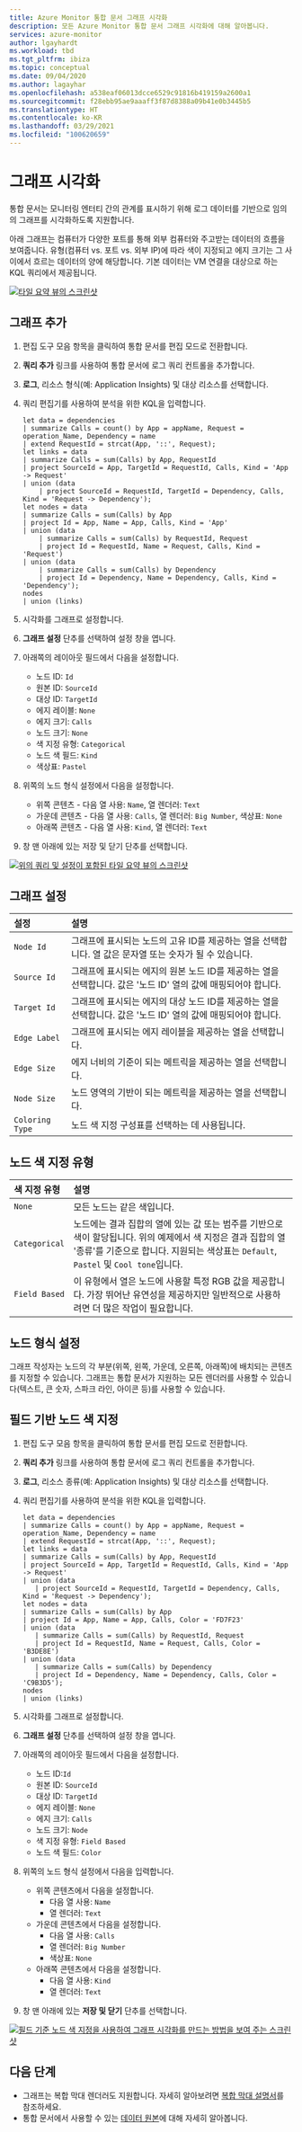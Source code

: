 ```yaml
---
title: Azure Monitor 통합 문서 그래프 시각화
description: 모든 Azure Monitor 통합 문서 그래프 시각화에 대해 알아봅니다.
services: azure-monitor
author: lgayhardt
ms.workload: tbd
ms.tgt_pltfrm: ibiza
ms.topic: conceptual
ms.date: 09/04/2020
ms.author: lagayhar
ms.openlocfilehash: a538eaf06013dcce6529c91816b419159a2600a1
ms.sourcegitcommit: f28ebb95ae9aaaff3f87d8388a09b41e0b3445b5
ms.translationtype: HT
ms.contentlocale: ko-KR
ms.lasthandoff: 03/29/2021
ms.locfileid: "100620659"
---
```

# <a name="graph-visualizations"></a>그래프 시각화

통합 문서는 모니터링 엔터티 간의 관계를 표시하기 위해 로그 데이터를 기반으로 임의의 그래프를 시각화하도록 지원합니다.

아래 그래프는 컴퓨터가 다양한 포트를 통해 외부 컴퓨터와 주고받는 데이터의 흐름을 보여줍니다. 유형(컴퓨터 vs. 포트 vs. 외부 IP)에 따라 색이 지정되고 에지 크기는 그 사이에서 흐르는 데이터의 양에 해당합니다. 기본 데이터는 VM 연결을 대상으로 하는 KQL 쿼리에서 제공됩니다.

[![타일 요약 뷰의 스크린샷](./media/workbooks-graph-visualizations/graph.png)](./media/workbooks-graph-visualizations/graph.png#lightbox)

## <a name="adding-a-graph"></a>그래프 추가
1. 편집 도구 모음 항목을 클릭하여 통합 문서를 편집 모드로 전환합니다.
2. **쿼리 추가** 링크를 사용하여 통합 문서에 로그 쿼리 컨트롤을 추가합니다.
3. **로그**, 리소스 형식(예: Application Insights) 및 대상 리소스를 선택합니다.
4. 쿼리 편집기를 사용하여 분석을 위한 KQL을 입력합니다.

    ```kusto
    let data = dependencies
    | summarize Calls = count() by App = appName, Request = operation_Name, Dependency = name
    | extend RequestId = strcat(App, '::', Request);
    let links = data
    | summarize Calls = sum(Calls) by App, RequestId
    | project SourceId = App, TargetId = RequestId, Calls, Kind = 'App -> Request'
    | union (data
        | project SourceId = RequestId, TargetId = Dependency, Calls, Kind = 'Request -> Dependency');
    let nodes = data
    | summarize Calls = sum(Calls) by App
    | project Id = App, Name = App, Calls, Kind = 'App'
    | union (data
        | summarize Calls = sum(Calls) by RequestId, Request
        | project Id = RequestId, Name = Request, Calls, Kind = 'Request')
    | union (data
        | summarize Calls = sum(Calls) by Dependency
        | project Id = Dependency, Name = Dependency, Calls, Kind = 'Dependency');
    nodes
    | union (links)
    ```

5. 시각화를 그래프로 설정합니다.
6. **그래프 설정** 단추를 선택하여 설정 창을 엽니다.
7. 아래쪽의 레이아웃 필드에서 다음을 설정합니다.
    * 노드 ID: `Id`
    * 원본 ID: `SourceId`
    * 대상 ID: `TargetId`
    * 에지 레이블: `None`
    * 에지 크기: `Calls`
    * 노드 크기: `None`
    * 색 지정 유형: `Categorical`
    * 노드 색 필드: `Kind`
    * 색상표: `Pastel`
8. 위쪽의 노드 형식 설정에서 다음을 설정합니다.
    * 위쪽 콘텐츠 - 다음 열 사용: `Name`, 열 렌더러: `Text`
    * 가운데 콘텐츠 - 다음 열 사용: `Calls`, 열 렌더러: `Big Number`, 색상표: `None`
    * 아래쪽 콘텐츠 - 다음 열 사용: `Kind`, 열 렌더러: `Text`
9. 창 맨 아래에 있는 저장 및 닫기 단추를 선택합니다.

[![위의 쿼리 및 설정이 포함된 타일 요약 뷰의 스크린샷](./media/workbooks-graph-visualizations/graph-settings.png)](./media/workbooks-graph-visualizations/graph-settings.png#lightbox)

## <a name="graph-settings"></a>그래프 설정

| 설정         | 설명                                                                                                        |
|:----------------|:-------------------------------------------------------------------------------------------------------------------|
| `Node Id`       | 그래프에 표시되는 노드의 고유 ID를 제공하는 열을 선택합니다. 열 값은 문자열 또는 숫자가 될 수 있습니다. |
| `Source Id`     | 그래프에 표시되는 에지의 원본 노드 ID를 제공하는 열을 선택합니다. 값은 '노드 ID' 열의 값에 매핑되어야 합니다. |
| `Target Id`     | 그래프에 표시되는 에지의 대상 노드 ID를 제공하는 열을 선택합니다. 값은 '노드 ID' 열의 값에 매핑되어야 합니다. |
| `Edge Label`    | 그래프에 표시되는 에지 레이블을 제공하는 열을 선택합니다.                                                            |
| `Edge Size`     | 에지 너비의 기준이 되는 메트릭을 제공하는 열을 선택합니다.                                |
| `Node Size`     | 노드 영역의 기반이 되는 메트릭을 제공하는 열을 선택합니다.                                 |
| `Coloring Type` | 노드 색 지정 구성표를 선택하는 데 사용됩니다.                                                                            |

## <a name="node-coloring-types"></a>노드 색 지정 유형

| 색 지정 유형 | 설명 |
|:------------- |:------------|
| `None`        | 모든 노드는 같은 색입니다. |
| `Categorical` | 노드에는 결과 집합의 열에 있는 값 또는 범주를 기반으로 색이 할당됩니다. 위의 예제에서 색 지정은 결과 집합의 열 '종류'를 기준으로 합니다. 지원되는 색상표는 `Default`, `Pastel` 및 `Cool tone`입니다.  |
| `Field Based` | 이 유형에서 열은 노드에 사용할 특정 RGB 값을 제공합니다. 가장 뛰어난 유연성을 제공하지만 일반적으로 사용하려면 더 많은 작업이 필요합니다.  |

## <a name="node-format-settings"></a>노드 형식 설정

그래프 작성자는 노드의 각 부분(위쪽, 왼쪽, 가운데, 오른쪽, 아래쪽)에 배치되는 콘텐츠를 지정할 수 있습니다. 그래프는 통합 문서가 지원하는 모든 렌더러를 사용할 수 있습니다(텍스트, 큰 숫자, 스파크 라인, 아이콘 등)를 사용할 수 있습니다.

## <a name="field-based-node-coloring"></a>필드 기반 노드 색 지정

1. 편집 도구 모음 항목을 클릭하여 통합 문서를 편집 모드로 전환합니다.
2. **쿼리 추가** 링크를 사용하여 통합 문서에 로그 쿼리 컨트롤을 추가합니다.
3. **로그**, 리소스 종류(예: Application Insights) 및 대상 리소스를 선택합니다.
4. 쿼리 편집기를 사용하여 분석을 위한 KQL을 입력합니다.

     ```kusto
    let data = dependencies
    | summarize Calls = count() by App = appName, Request = operation_Name, Dependency = name
    | extend RequestId = strcat(App, '::', Request);
    let links = data
    | summarize Calls = sum(Calls) by App, RequestId
    | project SourceId = App, TargetId = RequestId, Calls, Kind = 'App -> Request'
    | union (data
        | project SourceId = RequestId, TargetId = Dependency, Calls, Kind = 'Request -> Dependency');
    let nodes = data
    | summarize Calls = sum(Calls) by App
    | project Id = App, Name = App, Calls, Color = 'FD7F23'
    | union (data
        | summarize Calls = sum(Calls) by RequestId, Request
        | project Id = RequestId, Name = Request, Calls, Color = 'B3DE8E')
    | union (data
        | summarize Calls = sum(Calls) by Dependency
        | project Id = Dependency, Name = Dependency, Calls, Color = 'C9B3D5');
    nodes
    | union (links)
    ```
5. 시각화를 그래프로 설정합니다.
6. **그래프 설정** 단추를 선택하여 설정 창을 엽니다.
7. 아래쪽의 레이아웃 필드에서 다음을 설정합니다.
    * 노드 ID:`Id`
    * 원본 ID: `SourceId`
    * 대상 ID: `TargetId`
    * 에지 레이블: `None`
    * 에지 크기: `Calls`
    * 노드 크기: `Node`
    * 색 지정 유형: `Field Based`
    * 노드 색 필드: `Color`
8. 위쪽의 노드 형식 설정에서 다음을 입력합니다.
    * 위쪽 콘텐츠에서 다음을 설정합니다.
        * 다음 열 사용: `Name`
        * 열 렌더러: `Text`
    * 가운데 콘텐츠에서 다음을 설정합니다.
        * 다음 열 사용: `Calls`
        * 열 렌더러: `Big Number`
        * 색상표: `None`
    * 아래쪽 콘텐츠에서 다음을 설정합니다.
        * 다음 열 사용: `Kind`
        * 열 렌더러: `Text`
9. 창 맨 아래에 있는 **저장 및 닫기** 단추를 선택합니다.

[![필드 기준 노드 색 지정을 사용하여 그래프 시각화를 만드는 방법을 보여 주는 스크린샷](./media/workbooks-graph-visualizations/graph-field-based.png)](./media/workbooks-graph-visualizations/graph-field-based.png#lightbox)

## <a name="next-steps"></a>다음 단계

* 그래프는 복합 막대 렌더러도 지원합니다. 자세히 알아보려면 [복합 막대 설명서](workbooks-composite-bar.md)를 참조하세요.
* 통합 문서에서 사용할 수 있는 [데이터 원본](workbooks-data-sources.md)에 대해 자세히 알아봅니다.
